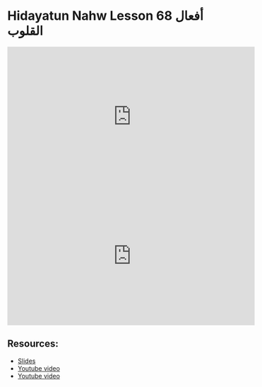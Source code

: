 # Hidayatun Nahw Lesson 68 أفعال القلوب             

<iframe width="560" height="315" src="https://www.youtube-nocookie.com/embed/YjrSaSYOt0Y?start=0" frameborder="0" allow="accelerometer; autoplay; encrypted-media; gyroscope; picture-in-picture" allowfullscreen="allowfullscreen"></iframe><BR>

<iframe width="560" height="315" src="https://www.youtube-nocookie.com/embed/JF9e-k2Etr4?start=0" frameborder="0" allow="accelerometer; autoplay; encrypted-media; gyroscope; picture-in-picture" allowfullscreen="allowfullscreen"></iframe><BR>



## Resources:
- [Slides](https://github.com/arshare/resources_balagha_pdfs)
- [Youtube video](https://www.youtube.com/watch?v=YjrSaSYOt0Y&list=PLzn0qdi6JpdtdAyaM2yvvY1Yk9i4EpLHD&index=131)
- [Youtube video](https://www.youtube.com/watch?v=JF9e-k2Etr4&list=PLzn0qdi6JpdtdAyaM2yvvY1Yk9i4EpLHD&index=132)

